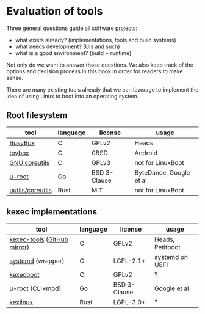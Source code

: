 # Evaluation of tools

Three general questions guide all software projects:

- what exists already? (implementations, tools and build systems)
- what needs development? (UIs and such)
- what is a good environment? (build + runtime)

Not only do we want to answer those questions. We also keep track of the options
and decision process in this book in order for readers to make sense.

There are many existing tools already that we can leverage to implement the idea
of using Linux to boot into an operating system.

## Root filesystem

| tool                                                     | language | license      | usage                   |
| -------------------------------------------------------- | -------- | ------------ | ----------------------- |
| [BusyBox](https://busybox.net/)                          | C        | GPLv2        | Heads                   |
| [toybox](http://landley.net/toybox)                      | C        | 0BSD         | Android                 |
| [GNU coreutils](https://www.gnu.org/software/coreutils/) | C        | GPLv3        | not for LinuxBoot       |
| [u-root](https://u-root.org)                             | Go       | BSD 3-Clause | ByteDance, Google et al |
| [uutils/coreutils](http://uutils.github.io/)             | Rust     | MIT          | not for LinuxBoot       |

## kexec implementations

| tool                                                                                                                                     | language  | license      | usage            |
| ---------------------------------------------------------------------------------------------------------------------------------------- | --------- | ------------ | ---------------- |
| [kexec-tools](https://git.kernel.org/pub/scm/utils/kernel/kexec/kexec-tools.git) ([GitHub mirror](https://github.com/horms/kexec-tools)) | C         | GPLv2        | Heads, Petitboot |
| [systemd](https://systemd.io/) (wrapper)                                                                                                 | C         | LGPL-2.1+    | systemd on UEFI  |
| [kexecboot](https://github.com/kexecboot/kexecboot)                                                                                      | C         | GPLv2        | ?                |
| u-root (CLI+mod)                                                                                                                         | Go        | BSD 3-Clause | Google et al     |
| [kexlinux](https://github.com/im-0/kexlinux)                                                                                             | Rust      | LGPL-3.0+    | ?                |
